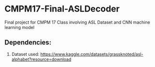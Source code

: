 # CMPM17-Final-ASLDecoder

Final project for CMPM 17 Class involving ASL Dataset and CNN machine learning model

## Dependencies:
1. Dataset used: https://www.kaggle.com/datasets/grassknoted/asl-alphabet?resource=download
